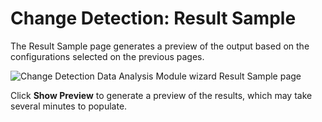 # Change Detection: Result Sample

The Result Sample page generates a preview of the output based on the configurations selected on the previous pages.

![Change Detection Data Analysis Module wizard Result Sample page](/img/product_docs/accessanalyzer/accessanalyzer/enterpriseauditor/admin/analysis/sqlviewcreation/resultsample.png)

Click __Show Preview__ to generate a preview of the results, which may take several minutes to populate.
